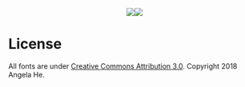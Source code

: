   <p align="center"><img src = "https://mir-s3-cdn-cf.behance.net/project_modules/max_1200/164ae274308095.5c2baa759af9b.png" ><img src = "https://mir-s3-cdn-cf.behance.net/project_modules/fs/ea1bb874308095.5c2baa759b2ff.png" >
    </p>
    
    
# License
All fonts are under [Creative Commons Attribution 3.0](https://creativecommons.org/licenses/by/3.0/us/). Copyright 2018 Angela He.
